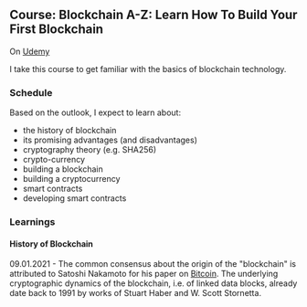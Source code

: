 ## Course: Blockchain A-Z: Learn How To Build Your First Blockchain
On [Udemy](https://www.udemy.com/course/build-your-blockchain-az/)

I take this course to get familiar with the basics of blockchain technology.

### Schedule

Based on the outlook, I expect to learn about:
- the history of blockchain
- its promising advantages (and disadvantages)
- cryptography theory (e.g. SHA256)
- crypto-currency
- building a blockchain
- building a cryptocurrency
- smart contracts
- developing smart contracts

### Learnings

#### History of Blockchain
09.01.2021 - The common consensus about the origin of the "blockchain" is attributed to Satoshi Nakamoto for his paper on [Bitcoin](https://bitcoin.org/bitcoin.pdf). The underlying cryptographic dynamics of the blockchain, i.e. of linked data blocks, already date back to 1991 by works of Stuart Haber and W. Scott Stornetta.